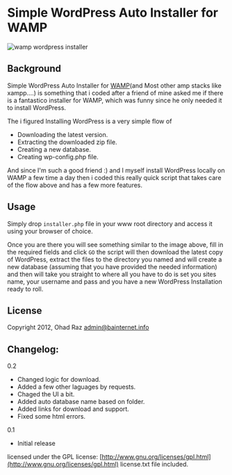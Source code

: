 # Simple WordPress Auto Installer for WAMP
![wamp wordpress installer](http://i.imgur.com/cvZZK.jpg)
## **Background**
Simple WordPress Auto Installer for [WAMP](http://www.wampserver.com/en/)(and Most other amp stacks like xampp....) is something that i coded after a friend of mine asked me if there is a fantastico installer for WAMP, which was funny since he only needed it to install WordPress. 

The i figured Installing WordPress is a very simple flow of 

- Downloading the latest version.
- Extracting the downloaded zip file.
- Creating a new database.
- Creating wp-config.php file.

And since I'm such a good friend :) and I myself install WordPress locally on WAMP a few time a day then i coded this really quick script that takes care of the flow above and has a few more features.


## Usage
Simply drop `installer.php` file in your www root directory and access it using your browser of choice.

Once you are there you will see something similar to the image above, fill in the required fields and click `GO`
the script will then download the latest copy of WordPress, extract the files to the directory you named and will create a new database (assuming that you have provided the needed information) and then will take you straight to where all you have to do is set you sites name, your username and pass and you have a new WordPress Installation ready to roll.

## License
Copyright 2012, Ohad Raz <admin@bainternet.info>

## Changelog:

0.2
- Changed logic for download.
- Added a few other laguages by requests.
- Chaged the UI a bit.
- Added auto database name based on folder.
- Added links for download and support.
- Fixed some html errors.


0.1
- Initial release

licensed under the GPL license: [http://www.gnu.org/licenses/gpl.html](http://www.gnu.org/licenses/gpl.html)
license.txt file included.